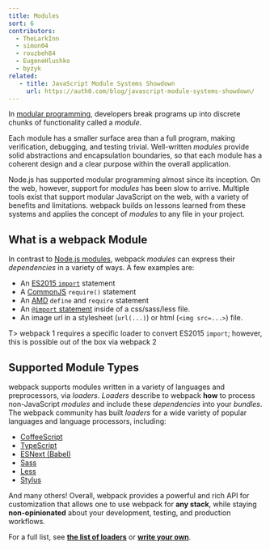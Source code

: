 ```yaml
---
title: Modules
sort: 6
contributors:
  - TheLarkInn
  - simon04
  - rouzbeh84
  - EugeneHlushko
  - byzyk
related:
   - title: JavaScript Module Systems Showdown
     url: https://auth0.com/blog/javascript-module-systems-showdown/
---
```


In [modular programming](https://en.wikipedia.org/wiki/Modular_programming), developers break programs up into discrete chunks of functionality called a _module_.

Each module has a smaller surface area than a full program, making verification, debugging, and testing trivial.
Well-written _modules_ provide solid abstractions and encapsulation boundaries, so that each module has a coherent design and a clear purpose within the overall application.

Node.js has supported modular programming almost since its inception.
On the web, however, support for _modules_ has been slow to arrive.
Multiple tools exist that support modular JavaScript on the web, with a variety of benefits and limitations.
webpack builds on lessons learned from these systems and applies the concept of _modules_ to any file in your project.

## What is a webpack Module

In contrast to [Node.js modules](https://nodejs.org/api/modules.html), webpack _modules_ can express their _dependencies_ in a variety of ways. A few examples are:

- An [ES2015 `import`](https://developer.mozilla.org/en-US/docs/Web/JavaScript/Reference/Statements/import) statement
- A [CommonJS](http://www.commonjs.org/specs/modules/1.0/) `require()` statement
- An [AMD](https://github.com/amdjs/amdjs-api/blob/master/AMD.md) `define` and `require` statement
- An [`@import` statement](https://developer.mozilla.org/en-US/docs/Web/CSS/@import) inside of a css/sass/less file.
- An image url in a stylesheet (`url(...)`) or html (`<img src=...>`) file.

T> webpack 1 requires a specific loader to convert ES2015 `import`; however, this is possible out of the box via webpack 2

## Supported Module Types

webpack supports modules written in a variety of languages and preprocessors, via _loaders_. _Loaders_ describe to webpack __how__ to process non-JavaScript _modules_ and include these _dependencies_ into your _bundles_.
The webpack community has built _loaders_ for a wide variety of popular languages and language processors, including:

- [CoffeeScript](http://coffeescript.org)
- [TypeScript](https://www.typescriptlang.org)
- [ESNext (Babel)](https://babeljs.io)
- [Sass](http://sass-lang.com)
- [Less](http://lesscss.org)
- [Stylus](http://stylus-lang.com)

And many others! Overall, webpack provides a powerful and rich API for customization that allows one to use webpack for __any stack__, while staying __non-opinionated__ about your development, testing, and production workflows.

For a full list, see [__the list of loaders__](/loaders) or [__write your own__](/api/loaders).
